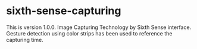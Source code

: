 sixth-sense-capturing
=====================
This is version 1.0.0.
Image Capturing Technology by Sixth Sense interface. Gesture detection using color strips has been used to reference the capturing time.
